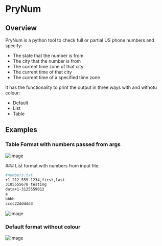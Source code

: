 # PryNum
## Overview
PryNum is a python tool to check full or partial US phone numbers and specify:
- The state that the number is from
- The city that the number is from
- The current time zone of that city
- The current time of that city
- The current time of a specified time zone

It has the functionality to print the output in three ways with and withotu colour:
- Default
- List
- Table

## Examples
### Table Format with numbers passed from args
![image](https://github.com/user-attachments/assets/9214ee0b-c0b3-43e7-86ea-5c97d058e629)

### List format with numbers from input file:
``` bash
#numbers.txt
+1-212-555-1234,first,last
3105555678 testing
data+1-3125559012
a
bbbb
cccc22ddddd3
```
![image](https://github.com/user-attachments/assets/96580f59-2656-41fd-ae28-8eb2e831f13b)

### Default format without colour
![image](https://github.com/user-attachments/assets/6d47c166-0b21-4887-9858-641234d57273)
